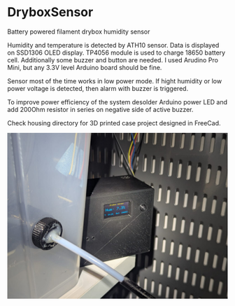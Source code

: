 # DryboxSensor
Battery powered filament drybox humidity sensor

Humidity and temperature is detected by ATH10 sensor. Data is displayed on SSD1306 OLED display. TP4056 module is used to charge 18650 battery cell. Additionally some buzzer and button are needed. I used Arudino Pro Mini, but any 3.3V level Arduino board should be fine.

Sensor most of the time works in low power mode. If hight humidity or low power voltage is detected, then alarm with buzzer is triggered. 

To improve power efficiency of the system desolder Arduino power LED and add 200Ohm resistor in series on negative side of active buzzer.

Check housing directory for 3D printed case project designed in FreeCad.

![Alt text](Housing/humidity_sensor.jpeg?raw=true "Housing")